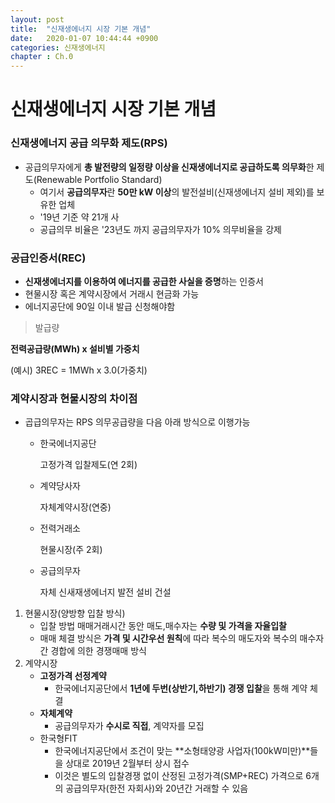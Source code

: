 ```yaml
---
layout: post
title:  "신재생에너지 시장 기본 개념"
date:   2020-01-07 10:44:44 +0900
categories: 신재생에너지
chapter : Ch.0
---
```


# 신재생에너지 시장 기본 개념

### 신재생에너지 공급 의무화 제도(RPS)

- 공급의무자에게 **총 발전량의 일정량 이상을 신재생에너지로 공급하도록 의무화**한 제도(Renewable Portfolio Standard)
    - 여기서 **공급의무자**란 **50만 kW 이상**의 발전설비(신재생에너지 설비 제외)를 보유한 업체
    - '19년 기준 약 21개 사
    - 공급의무 비율은 '23년도 까지 공급의무자가 10% 의무비율을 강제

### 공급인증서(REC)

- **신재생에너지를 이용하여 에너지를 공급한 사실을 증명**하는 인증서
- 현물시장 혹은 계약시장에서 거래시 현금화 가능
- 에너지공단에 90일 이내 발급 신청해야함

> 발급량

**전력공급량(MWh) x 설비별 가중치**

(예시) 3REC = 1MWh x 3.0(가중치)

 

### 계약시장과 현물시장의 차이점

- 곱급의무자는 RPS 의무공급량을 다음 아래 방식으로 이행가능
    - 한국에너지공단

        고정가격 입찰제도(연 2회)

    - 계약당사자

        자체계약시장(연중)

    - 전력거래소

        현물시장(주 2회)

    - 공급의무자

        자체 신새재생에너지 발전 설비 건설

1. 현물시장(양방향 입찰 방식)
    - 입찰 방법 매매거래시간 동안 매도,매수자는 **수량 및 가격을 자율입찰**
    - 매매 체결 방식은 **가격 및 시간우선  원칙**에 따라 복수의 매도자와 복수의 매수자 간 경합에 의한 경쟁매매 방식
2. 계약시장
    - **고정가격 선정계약**
        - 한국에너지공단에서 **1년에 두번(상반기,하반기) 경쟁 입찰**을 통해 계약 체결
    - **자체계약**
        - 공급의무자가 **수시로 직접**, 계약자를 모집
    - 한국형FIT
        - 한국에너지공단에서 조건이 맞는 **소형태양광 사업자(100kW미만)**들을 상대로 2019년 2월부터 상시 접수
        - 이것은 별도의 입찰경쟁 없이 산정된 고정가격(SMP+REC) 가격으로 6개의 공급의무자(한전 자회사)와 20년간 거래할 수 있음